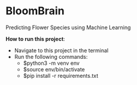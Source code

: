 # BloomBrain
Predicting Flower Species using Machine Learning

**How to run this project**:
- Navigate to this project in the terminal
- Run the following commands:
    -  $python3 -m venv env
    -  $source env/bin/activate
    -  $pip install -r requirements.txt
